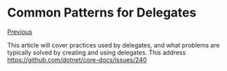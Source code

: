 # Common Patterns for Delegates

[Previous](delegates-strongly-typed.md)

This article will cover practices used by delegates, and what
problems are typically solved by creating and using delegates. 
This address https://github.com/dotnet/core-docs/issues/240


